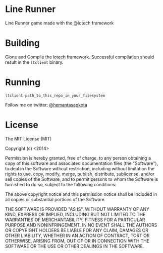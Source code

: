 Line Runner
==========

Line Runner game made with the @lotech framework

Building
========

Clone and Compile the [lotech](https://github.com/ianmaclarty/lotech) framework. Successful compilation should result in the ```ltclient``` binary.

Running
=======

```ltclient path_to_this_repo_in_your_filesystem```

Follow me on twitter: [@hemantasapkota](https://twitter.com/laex_pearl)

License
=======
The MIT License (MIT)

Copyright (c) <2014> <Hemanta Sapkota>

Permission is hereby granted, free of charge, to any person obtaining a copy
of this software and associated documentation files (the "Software"), to deal
in the Software without restriction, including without limitation the rights
to use, copy, modify, merge, publish, distribute, sublicense, and/or sell
copies of the Software, and to permit persons to whom the Software is
furnished to do so, subject to the following conditions:

The above copyright notice and this permission notice shall be included in
all copies or substantial portions of the Software.

THE SOFTWARE IS PROVIDED "AS IS", WITHOUT WARRANTY OF ANY KIND, EXPRESS OR
IMPLIED, INCLUDING BUT NOT LIMITED TO THE WARRANTIES OF MERCHANTABILITY,
FITNESS FOR A PARTICULAR PURPOSE AND NONINFRINGEMENT. IN NO EVENT SHALL THE
AUTHORS OR COPYRIGHT HOLDERS BE LIABLE FOR ANY CLAIM, DAMAGES OR OTHER
LIABILITY, WHETHER IN AN ACTION OF CONTRACT, TORT OR OTHERWISE, ARISING FROM,
OUT OF OR IN CONNECTION WITH THE SOFTWARE OR THE USE OR OTHER DEALINGS IN
THE SOFTWARE.
